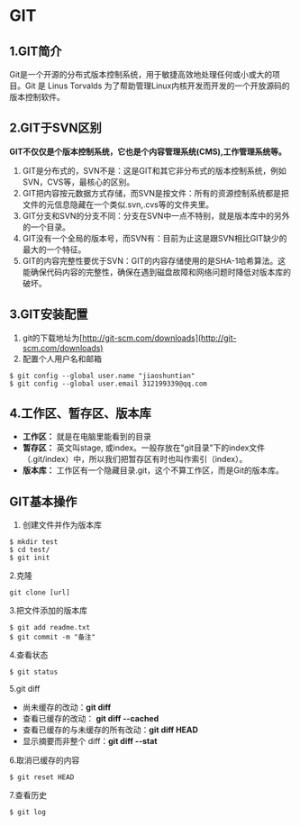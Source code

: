 # GIT
## 1.GIT简介
Git是一个开源的分布式版本控制系统，用于敏捷高效地处理任何或小或大的项目。Git 是 Linus Torvalds 为了帮助管理Linux内核开发而开发的一个开放源码的版本控制软件。
## 2.GIT于SVN区别
**GIT不仅仅是个版本控制系统，它也是个内容管理系统(CMS),工作管理系统等。**
1. GIT是分布式的，SVN不是：这是GIT和其它非分布式的版本控制系统，例如SVN，CVS等，最核心的区别。
2. GIT把内容按元数据方式存储，而SVN是按文件：所有的资源控制系统都是把文件的元信息隐藏在一个类似.svn,.cvs等的文件夹里。
3. GIT分支和SVN的分支不同：分支在SVN中一点不特别，就是版本库中的另外的一个目录。
4. GIT没有一个全局的版本号，而SVN有：目前为止这是跟SVN相比GIT缺少的最大的一个特征。
5. GIT的内容完整性要优于SVN：GIT的内容存储使用的是SHA-1哈希算法。这能确保代码内容的完整性，确保在遇到磁盘故障和网络问题时降低对版本库的破坏。
## 3.GIT安装配置
1. git的下载地址为[http://git-scm.com/downloads](http://git-scm.com/downloads)
2. 配置个人用户名和邮箱
```
$ git config --global user.name "jiaoshuntian"
$ git config --global user.email 312199339@qq.com
```
## 4.工作区、暂存区、版本库
- **工作区：** 就是在电脑里能看到的目录
- **暂存区：** 英文叫stage, 或index。一般存放在"git目录"下的index文件（.git/index）中，所以我们把暂存区有时也叫作索引（index）。
- **版本库：** 工作区有一个隐藏目录.git，这个不算工作区，而是Git的版本库。
## GIT基本操作
1. 创建文件并作为版本库
```
$ mkdir test
$ cd test/
$ git init
```
2.克隆

```
git clone [url]
```
3.把文件添加的版本库

```
$ git add readme.txt
$ git commit -m "备注"
```
4.查看状态

```
$ git status
```
5.git diff
- 尚未缓存的改动：**git diff**
- 查看已缓存的改动： **git diff --cached**
- 查看已缓存的与未缓存的所有改动：**git diff HEAD**
- 显示摘要而非整个 diff：**git diff --stat**

6.取消已缓存的内容

```
$ git reset HEAD
```
7.查看历史

```
$ git log
```






